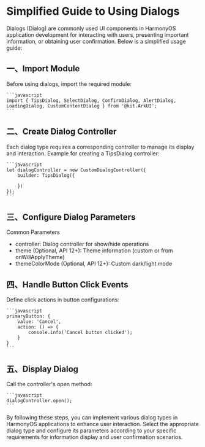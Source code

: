 # Simplified Guide to Using Dialogs

Dialogs (Dialog) are commonly used UI components in HarmonyOS application development for interacting with users, presenting important information, or obtaining user confirmation. Below is a simplified usage guide:

## 一、Import Module

Before using dialogs, import the required module:
	
	```javascript
	import { TipsDialog, SelectDialog, ConfirmDialog, AlertDialog, LoadingDialog, CustomContentDialog } from '@kit.ArkUI';
	```

## 二、Create Dialog Controller

Each dialog type requires a corresponding controller to manage its display and interaction. Example for creating a TipsDialog controller:

	```javascript
	let dialogController = new CustomDialogController({
	    builder: TipsDialog({
	        
	    })
	});
	```

## 三、Configure Dialog Parameters

 Common Parameters

   - controller: Dialog controller for show/hide operations
   - theme (Optional, API 12+): Theme information (custom or from onWillApplyTheme)
   - themeColorMode (Optional, API 12+): Custom dark/light mode

## 四、Handle Button Click Events

Define click actions in button configurations:

	```javascript
	primaryButton: {
	    value: 'Cancel',
	    action: () => {
	        console.info('Cancel button clicked');
	    }
	}
	```

## 五、Display Dialog

Call the controller's open method:

	```javascript
	dialogController.open();
	```

By following these steps, you can implement various dialog types in HarmonyOS applications to enhance user interaction. Select the appropriate dialog type and configure its parameters according to your specific requirements for information display and user confirmation scenarios.